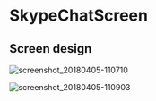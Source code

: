 # SkypeChatScreen

## Screen design

![screenshot_20180405-110710](https://user-images.githubusercontent.com/17836490/38348839-dc39af38-38c1-11e8-87c7-85b9483cab31.png)


![screenshot_20180405-110903](https://user-images.githubusercontent.com/17836490/38348850-ece27324-38c1-11e8-8e15-c3ac834f61ef.png)
